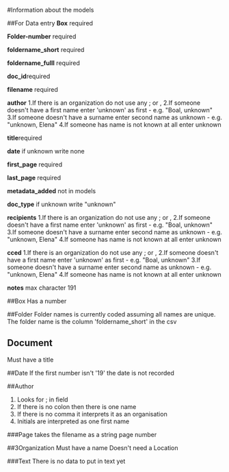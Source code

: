 #Information about the models

##For Data entry
**Box** required

**Folder-number** required

**foldername_short** required

**foldername_fulll** required

**doc_id**required

**filename** required

**author**
1.If there is an organization do not use any ; or , 
2.If someone doesn't have a first name enter 'unknown' as first - e.g. "Boal, unknown"
3.If someone doesn't have a surname enter second name as unknown - e.g. "unknown, Elena"
4.If someone has name is not known at all enter unknown 

**title**required

**date** if unknown write none

**first_page** required

**last_page** required

**metadata_added** not in models

**doc_type** if unknown write "unknown"

**recipients** 
1.If there is an organization do not use any ; or , 
2.If someone doesn't have a first name enter 'unknown' as first - e.g. "Boal, unknown"
3.If someone doesn't have a surname enter second name as unknown - e.g. "unknown, Elena"
4.If someone has name is not known at all enter unknown 

**cced**
1.If there is an organization do not use any ; or , 
2.If someone doesn't have a first name enter 'unknown' as first - e.g. "Boal, unknown"
3.If someone doesn't have a surname enter second name as unknown - e.g. "unknown, Elena"
4.If someone has name is not known at all enter unknown 

**notes** max character 191

##Box
Has a number 


##Folder
Folder names is currently coded assuming all names are unique. The folder name is the column 
'foldername_short' in the csv


## Document
Must have a title


##Date
If the first number isn't '19' the date is not recorded


##Author
1. Looks for ; in field 
2. If there is no colon then there is one name 
3. If there is no comma it interprets it as an organisation
4. Initials are interpreted as one first name



###Page
takes the filename as a string
page number


##3Organization 
Must have a name
Doesn't need a Location

###Text
There is no data to put in text yet
